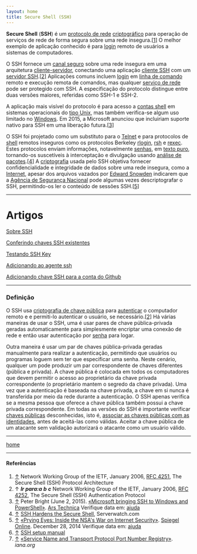 ```yaml
---
layout: home
title: Secure Shell (SSH)
---
```




**Secure Shell** (**SSH**) é um [protocolo de rede](https://pt.wikipedia.org/wiki/Protocolo_de_rede) [criptográfico](https://pt.wikipedia.org/wiki/Criptografia) para operação de serviços de rede de forma segura sobre uma rede insegura.[[1\]](https://pt.wikipedia.org/wiki/Secure_Shell#cite_note-rfc4251-1) O melhor exemplo de aplicação conhecido é para [login](https://pt.wikipedia.org/wiki/Login) remoto de usuários a sistemas de computadores.

O SSH fornece um [canal seguro](https://pt.wikipedia.org/wiki/Canal_seguro) sobre uma rede insegura em uma arquitetura [cliente-servidor](https://pt.wikipedia.org/wiki/Cliente-servidor), conectando uma aplicação [cliente SSH](https://pt.wikipedia.org/w/index.php?title=Cliente_SSH&action=edit&redlink=1) com um [servidor SSH](https://pt.wikipedia.org/w/index.php?title=Servidor_SSH&action=edit&redlink=1).[[2\]](https://pt.wikipedia.org/wiki/Secure_Shell#cite_note-rfc4252-2) Aplicações comuns incluem [login](https://pt.wikipedia.org/wiki/Login) em [linha de comando](https://pt.wikipedia.org/wiki/Linha_de_comando) remoto e execução remota de comandos, mas qualquer [serviço de rede](https://pt.wikipedia.org/w/index.php?title=Serviço_de_rede&action=edit&redlink=1) pode ser protegido com SSH. A especificação do protocolo distingue entre duas versões maiores, referidas como SSH-1 e SSH-2.

A aplicação mais visível do protocolo é para acesso a [contas shell](https://pt.wikipedia.org/w/index.php?title=Conta_shell&action=edit&redlink=1) em sistemas operacionais do [tipo Unix](https://pt.wikipedia.org/wiki/Tipo_Unix), mas também verifica-se algum uso limitado no [Windows](https://pt.wikipedia.org/wiki/Windows). Em 2015, a Microsoft anunciou que incluiriam suporte nativo para SSH em uma liberação futura.[[3\]](https://pt.wikipedia.org/wiki/Secure_Shell#cite_note-3)

O SSH foi projetado como um substituto para o [Telnet](https://pt.wikipedia.org/wiki/Telnet) e para protocolos de [shell](https://pt.wikipedia.org/wiki/Shell) remotos inseguros como os protocolos Berkeley [rlogin](https://pt.wikipedia.org/wiki/Rlogin), [rsh](https://pt.wikipedia.org/wiki/Remote_Shell) e [rexec](https://pt.wikipedia.org/w/index.php?title=Remote_Process_Execution&action=edit&redlink=1). Estes protocolos enviam informações, notavelmente [senhas](https://pt.wikipedia.org/wiki/Senha), em [texto puro](https://pt.wikipedia.org/wiki/Texto_puro), tornando-os suscetíveis à interceptação e divulgação usando [análise de pacotes](https://pt.wikipedia.org/wiki/Analisador_de_pacotes).[[4\]](https://pt.wikipedia.org/wiki/Secure_Shell#cite_note-4) A [criptografia](https://pt.wikipedia.org/wiki/Criptografia) usada pelo SSH objetiva fornecer confidencialidade e integridade de dados sobre uma rede insegura, como a [Internet](https://pt.wikipedia.org/wiki/Internet), apesar dos arquivos vazados por [Edward Snowden](https://pt.wikipedia.org/wiki/Edward_Snowden) indicarem que a [Agência de Segurança Nacional](https://pt.wikipedia.org/wiki/Agência_de_Segurança_Nacional) pode algumas vezes descriptografar o SSH, permitindo-os ler o conteúdo de sessões SSH.[[5\]](https://pt.wikipedia.org/wiki/Secure_Shell#cite_note-Spiegel2014-5)

***

# Artigos

[Sobre SSH](./ssh/about-ssh.html)
<br>

[Conferindo chaves SSH existentes](./ssh/checking-ssh.html)
<br>

[Testando SSH Key](./ssh/testing.html)
<br>

[Adicionando ao agente ssh](./ssh/agent-ssh.html)
<br>

[Adicionando chave SSH para a conta do Github](./ssh/ssh-github.html)
<br>

***

### Definição



O SSH usa [criptografia de chave pública](https://pt.wikipedia.org/wiki/Criptografia_de_chave_pública) para [autenticar](https://pt.wikipedia.org/wiki/Autenticação) o computador remoto e e permiti-lo autenticar o usuário, se necessário.[[2\]](https://pt.wikipedia.org/wiki/Secure_Shell#cite_note-rfc4252-2) Há várias maneiras de usar o SSH, uma é usar pares de chave pública-privada geradas automaticamente para simplesmente encriptar uma conexão de rede e então usar autenticação por [senha](https://pt.wikipedia.org/wiki/Senha) para logar.

Outra maneira é usar um par de chaves pública-privada geradas manualmente para realizar a autenticação, permitindo que usuários ou programas loguem sem ter que especificar uma senha. Neste cenário, qualquer um pode produzir um par correspondente de chaves diferentes (pública e privada). A chave pública é colocada em todos os computadores que devem permitir o acesso ao proprietário da chave privada correspondente (o proprietário mantem o segredo da chave privada). Uma vez que a autenticação é baseada na chave privada, a chave em si nunca é transferida por meio da rede durante a autenticação. O SSH apenas verifica se a mesma pessoa que oferece a chave pública também possui a chave privada correspondente. Em todas as versões do SSH é importante verificar [chaves públicas](https://pt.wikipedia.org/wiki/Criptografia_de_chave_pública) desconhecidas, isto é, [associar as chaves públicas com as identidades](https://pt.wikipedia.org/wiki/Criptografia_de_chave_pública#Associando_chaves_públicas_a_identidades), antes de aceitá-las como válidas. Aceitar a chave pública de um atacante sem validação autorizará o atacante como um usuário válido.



***
[home](./)

***

#### Referências

1. [↑](https://pt.wikipedia.org/wiki/Secure_Shell#cite_ref-rfc4251_1-0) Network Working Group of the IETF, January 2006, [RFC 4251](https://tools.ietf.org/html/rfc4251), The Secure Shell (SSH) Protocol Architecture
2. ↑ ***Ir para:a*** ***b*** ***c*** Network Working Group of the IETF, January 2006, [RFC 4252](https://tools.ietf.org/html/rfc4252), The Secure Shell (SSH) Authentication Protocol
3. [↑](https://pt.wikipedia.org/wiki/Secure_Shell#cite_ref-3) Peter Bright (June 2, 2015). [«Microsoft bringing SSH to Windows and PowerShell»](http://arstechnica.com/information-technology/2015/06/microsoft-bringing-ssh-to-windows-and-powershell/). [Ars Technica](https://pt.wikipedia.org/w/index.php?title=Ars_Technica&action=edit&redlink=1) Verifique data em: [ajuda](https://pt.wikipedia.org/wiki/Ajuda:Erros_nas_referências#bad_date)
4. [↑](https://pt.wikipedia.org/wiki/Secure_Shell#cite_ref-4) [SSH Hardens the Secure Shell](http://www.serverwatch.com/news/print.php/3551081), Serverwatch.com
5. [↑](https://pt.wikipedia.org/wiki/Secure_Shell#cite_ref-Spiegel2014_5-0) [«Prying Eyes: Inside the NSA's War on Internet Security»](http://www.spiegel.de/international/germany/inside-the-nsa-s-war-on-internet-security-a-1010361.html). [Spiegel Online](https://pt.wikipedia.org/wiki/Spiegel_Online). December 28, 2014 Verifique data em: [ajuda](https://pt.wikipedia.org/wiki/Ajuda:Erros_nas_referências#bad_date)
6. [↑](https://pt.wikipedia.org/wiki/Secure_Shell#cite_ref-6) [SSH setup manual](http://wiki.qnap.com/wiki/How_To_Set_Up_Authorized_Keys)
7. [↑](https://pt.wikipedia.org/wiki/Secure_Shell#cite_ref-7) [«Service Name and Transport Protocol Port Number Registry»](http://www.iana.org/assignments/port-numbers). *iana.org*